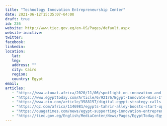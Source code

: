 ```yaml
---
title: "Technology Innovation Entrepreneurship Center"
date: 2021-06-12T15:35:07-04:00
draft: true
id: 236
website: http://www.tiec.gov.eg/en-US/Pages/default.aspx
website-inactive: 
twitter: 
facebook: 
linkedin: 
location: 
   lat: 
   lng: 
   address: ""
   city: Cairo
   region: 
   country: Egypt
email: 
articles:
   - "https://www.atuuat.africa/2020/11/06/spotlight-on-innovation-and-entrepreneurship-in-egypts-ict-sector/"
   - "https://www.egypttoday.com/Article/6/92176/Egypt-Innovate-Wins-ITU-Innovation-Challenge-for-Eco-system-Best"
   - "https://www.cio.com/article/3588157/digital-egypt-strategy-calls-for-investment-in-tech-hubs-innovation.html"
   - "https://qz.com/africa/1146981/egypts-tahrir-alley-boosts-start-ups-despite-political-instability-and-violence/"
   - "https://ouagatimes.com/news/egypt-supporting-innovation-entrepreneurship-cor"
   - "https://tiec.gov.eg/English/MediaCenter/News/Pages/EgyptToday-Egypt-support-entrepreneurship.aspx"
---
```


